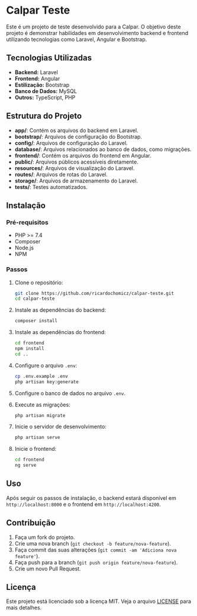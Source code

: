 # Calpar Teste

Este é um projeto de teste desenvolvido para a Calpar. O objetivo deste projeto é demonstrar habilidades em desenvolvimento backend e frontend utilizando tecnologias como Laravel, Angular e Bootstrap.

## Tecnologias Utilizadas

- **Backend:** Laravel
- **Frontend:** Angular
- **Estilização:** Bootstrap
- **Banco de Dados:** MySQL
- **Outros:** TypeScript, PHP

## Estrutura do Projeto

- **app/**: Contém os arquivos do backend em Laravel.
- **bootstrap/**: Arquivos de configuração do Bootstrap.
- **config/**: Arquivos de configuração do Laravel.
- **database/**: Arquivos relacionados ao banco de dados, como migrações.
- **frontend/**: Contém os arquivos do frontend em Angular.
- **public/**: Arquivos públicos acessíveis diretamente.
- **resources/**: Arquivos de visualização do Laravel.
- **routes/**: Arquivos de rotas do Laravel.
- **storage/**: Arquivos de armazenamento do Laravel.
- **tests/**: Testes automatizados.

## Instalação

### Pré-requisitos

- PHP >= 7.4
- Composer
- Node.js
- NPM

### Passos

1. Clone o repositório:
    ```bash
    git clone https://github.com/ricardochomicz/calpar-teste.git
    cd calpar-teste
    ```

2. Instale as dependências do backend:
    ```bash
    composer install
    ```

3. Instale as dependências do frontend:
    ```bash
    cd frontend
    npm install
    cd ..
    ```

4. Configure o arquivo `.env`:
    ```bash
    cp .env.example .env
    php artisan key:generate
    ```

5. Configure o banco de dados no arquivo `.env`.

6. Execute as migrações:
    ```bash
    php artisan migrate
    ```

7. Inicie o servidor de desenvolvimento:
    ```bash
    php artisan serve
    ```

8. Inicie o frontend:
    ```bash
    cd frontend
    ng serve
    ```

## Uso

Após seguir os passos de instalação, o backend estará disponível em `http://localhost:8000` e o frontend em `http://localhost:4200`.

## Contribuição

1. Faça um fork do projeto.
2. Crie uma nova branch (`git checkout -b feature/nova-feature`).
3. Faça commit das suas alterações (`git commit -am 'Adiciona nova feature'`).
4. Faça push para a branch (`git push origin feature/nova-feature`).
5. Crie um novo Pull Request.

## Licença

Este projeto está licenciado sob a licença MIT. Veja o arquivo [LICENSE](LICENSE) para mais detalhes.
